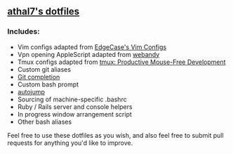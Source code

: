 ## [athal7's dotfiles](https://github.com/athal7/dotfiles)

### Includes:
  - Vim configs adapted from [EdgeCase's Vim Configs](https://github.com/edgecase/vim-config)
  - Vpn opening AppleScript adapted from [webandy](https://github.com/webandy/applescripts)
  - Tmux configs adapted from [tmux: Productive Mouse-Free Development](http://pragprog.com/book/bhtmux/tmux)
  - Custom git aliases
  - [Git completion](https://github.com/git/git/blob/master/contrib/completion/git-completion.bash)
  - Custom bash prompt
  - [autojump](https://github.com/joelthelion/autojump/wiki)
  - Sourcing of machine-specific .bashrc
  - Ruby / Rails server and console helpers
  - In progress window arrangement script
  - Other bash aliases

Feel free to use these dotfiles as you wish, and also feel free to submit pull requests for anything you'd like to improve.
